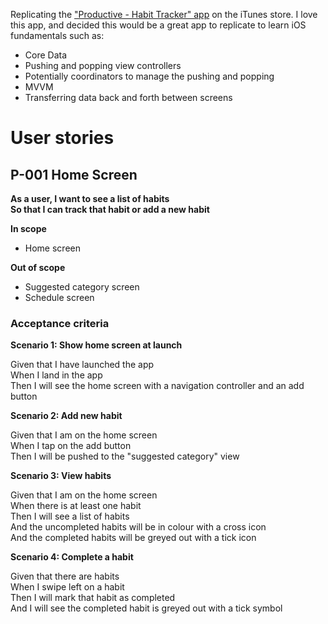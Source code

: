 Replicating the ["Productive - Habit Tracker" app](https://apps.apple.com/us/app/productive-habit-tracker/id983826477) on the iTunes store. I love this app, and decided this would be a great app to replicate to learn iOS fundamentals such as:

* Core Data 
* Pushing and popping view controllers
* Potentially coordinators to manage the pushing and popping
* MVVM
* Transferring data back and forth between screens


# User stories
## P-001 Home Screen
**As a user, I want to see a list of habits**  
**So that I can track that habit or add a new habit**


**In scope**

* Home screen

**Out of scope**

* Suggested category screen
* Schedule screen

### Acceptance criteria

**Scenario 1: Show home screen at launch**

Given that I have launched the app  
When I land in the app  
Then I will see the home screen with a navigation controller and an add button

**Scenario 2: Add new habit**

Given that I am on the home screen  
When I tap on the add button  
Then I will be pushed to the "suggested category" view

**Scenario 3: View habits**

Given that I am on the home screen  
When there is at least one habit  
Then I will see a list of habits  
And the uncompleted habits will be in colour with a cross icon  
And the completed habits will be greyed out with a tick icon

**Scenario 4: Complete a habit**

Given that there are habits  
When I swipe left on a habit  
Then I will mark that habit as completed  
And I will see the completed habit is greyed out with a tick symbol
